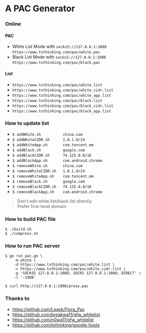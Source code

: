 # A PAC Generator

### Online

#### PAC

* White List Mode with `socks5://127.0.0.1:1080` `https://www.txthinking.com/pac/white.pac`
* Black List Mode with `socks5://127.0.0.1:1080` `https://www.txthinking.com/pac/black.pac`

#### List

* `https://www.txthinking.com/pac/white.list`
* `https://www.txthinking.com/pac/white_cidr.list`
* `https://www.txthinking.com/pac/white_app.list`
* `https://www.txthinking.com/pac/black.list`
* `https://www.txthinking.com/pac/black_cidr.list`
* `https://www.txthinking.com/pac/black_app.list`

### How to update list

* `$ addWhite.sh          china.com`
* `$ addWhiteCIDR.sh      1.0.1.0/24`
* `$ addWhiteApp.sh       com.tencent.mm`
* `$ addBlack.sh          google.com`
* `$ addBlackCIDR.sh      74.125.0.0/16`
* `$ addBlackApp.sh       com.android.chrome`
* `$ removeWhite.sh       china.com`
* `$ removeWhiteCIDR.sh   1.0.1.0/24`
* `$ removeWhiteApp.sh    com.tencent.mm`
* `$ removeBlack.sh       google.com`
* `$ removeBlackCIDR.sh   74.125.0.0/16`
* `$ removeBlackApp.sh    com.android.chrome`

> Don't edit white.list/black.list directly<br/>
> Prefer first-level domain

### How to build PAC file

```
$ ./build.sh
$ ./compress.sh
```

### How to run PAC server

```
$ go run pac.go \
    -m white \
    -d https://www.txthinking.com/pac/white.list \
    -c https://www.txthinking.com/pac/white_cidr.list \
    -p 'SOCKS5 127.0.0.1:1080; SOCKS 127.0.0.1:1080; DIRECT' \
    -l ':1980'

$ curl http://127.0.0.1:1980/proxy.pac
```

### Thanks to

* https://github.com/Leask/Flora_Pac
* https://github.com/breakwa11/gfw_whitelist
* https://github.com/n0wa11/gfw_whitelist
* https://github.com/txthinking/google-hosts
